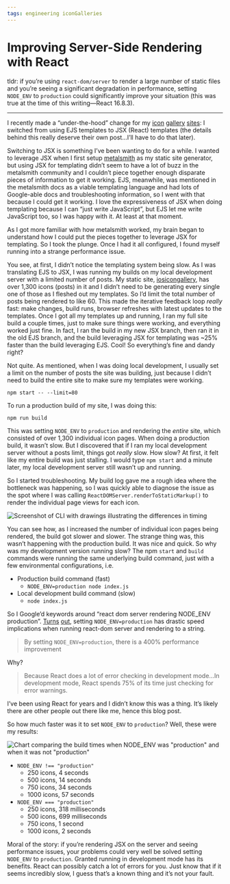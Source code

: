 ```yaml
---
tags: engineering iconGalleries
---
```


#  Improving Server-Side Rendering with React

tldr: if you’re using `react-dom/server` to render a large number of static files and you’re seeing a significant degradation in performance, setting `NODE_ENV` to `production` could significantly improve your situation (this was true at the time of this writing—React 16.8.3).

---

I recently made a “under-the-hood” change for my [icon](https://www.iosicongallery.com/) [gallery](https://macosicongallery.com) [sites](https://www.watchosicongallery.com): I switched from using EJS  templates to JSX (React) templates (the details behind this really deserve their own post...I’ll have to do that later). 

Switching to JSX is something I’ve been wanting to do for a while. I wanted to leverage JSX when I first setup [metalsmith](https://metalsmith.io) as my static site generator, but using JSX for templating didn’t seem to have a lot of buzz in the metalsmith community and I couldn’t piece together enough disparate pieces of information to get it working. EJS, meanwhile, was mentioned in the metalsmith docs as a viable templating language and had lots of Google-able docs and troubleshooting information, so I went with that because I could get it working. I love the expressiveness of JSX when doing templating because I can “just write JavaScript”, but EJS let me write JavaScript too, so I was happy with it. At least at that moment.

As I got more familiar with how metalsmith worked, my brain began to understand how I could put the pieces together to leverage JSX for templating. So I took the plunge. Once I had it all configured, I found myself running into a strange performance issue.

You see, at first, I didn’t notice the templating system being slow. As I was translating EJS to JSX, I was running my builds on my local development server with a limited number of posts. My static site, [iosicongallery](https://www.iosicongallery.com), has over 1,300 icons (posts) in it and I didn’t need to be generating every single one of those as I fleshed out my templates. So I’d limit the total number of posts being rendered to like 60. This made the iterative feedback loop _really_ fast: make changes, build runs, browser refreshes with latest updates to the templates. Once I got all my templates up and running, I ran my full site build a couple times, just to make sure things were working, and everything worked just fine. In fact, I ran the build in my new JSX branch, then ran it in the old EJS branch, and the build leveraging JSX for templating was ~25% faster than the build leveraging EJS. Cool! So everything’s fine and dandy right?

Not quite. As mentioned, when I was doing local development, I usually set a limit on the number of posts the site was building, just because I didn’t need to build the entire site to make sure my templates were working.

`npm start -- --limit=80` 

To run a production build of my site, I was doing this:

`npm run build`

This was setting `NODE_ENV` to `production` and rendering the _entire_ site, which consisted of over 1,300 individual icon pages. When doing a production build, it wasn’t slow. But I discovered that if I ran my local development server without a posts limit, things got _really_ slow. How slow? At first, it felt like my entire build was just stalling. I would type `npm start` and a minute later, my local development server still wasn’t up and running.

So I started troubleshooting. My build log gave me a rough idea where the bottleneck was happening, so I was quickly able to diagnose the issue as the spot where I was calling `ReactDOMServer.renderToStaticMarkup()` to render the individual page views for each icon. 

![Screenshot of CLI with drawings illustrating the differences in timing](https://cdn.jim-nielsen.com/blog/2019/react-dom-server-build-timing-screenshot.png)

You can see how, as I increased the number of individual icon pages being rendered, the build got slower and slower. The strange thing was, this wasn’t happening with the production build. It was nice and quick. So why was my development version running slow? The npm `start` and `build` commands were running the same underlying build command, just with a few environmental configurations, i.e.

- Production build command (fast)
  - `NODE_ENV=production node index.js`
- Local development build command (slow)
  - `node index.js`

So I Google’d keywords around “react dom server rendering NODE_ENV production”. [Turns](https://medium.com/react-university/4-practical-tips-for-drastically-improved-server-side-rendering-in-react-2df98555a26b) [out](https://malloc.fi/performance-cost-of-server-side-rendered-react-node-js), setting `NODE_ENV=production` has drastic speed implications when running react-dom server and rendering to a string.

> By setting `NODE_ENV=production`, there is a 400% performance improvement

Why?

> Because React does a lot of error checking in development mode...In development mode, React spends 75% of its time just checking for error warnings.

I’ve been using React for years and I didn’t know this was a thing. It’s likely there are other people out there like me, hence this blog post.

So how much faster was it to set `NODE_ENV` to `production`? Well, these were my results:

![Chart comparing the build times when NODE_ENV was "production" and when it was not "production"](https://cdn.jim-nielsen.com/blog/2019/react-dom-server-build-timing-comparison-chart.png)

- `NODE_ENV !== "production"`
  - 250 icons, 4 seconds
  - 500 icons, 14 seconds
  - 750 icons, 34 seconds
  - 1000 icons, 57 seconds
- `NODE_ENV === "production"`
  - 250 icons, 318 milliseconds
  - 500 icons, 699 milliseconds
  - 750 icons, 1 second
  - 1000 icons, 2 seconds

Moral of the story: if you’re rendering JSX on the server and seeing performance issues, your problems could very well be solved setting `NODE_ENV` to `production`. Granted running in development mode has its benefits. React can possibly catch a lot of errors for you. Just know that if it seems incredibly slow, I guess that’s a known thing and it’s not your fault.
